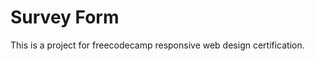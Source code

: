 <h1>Survey Form</h1>
<p>This is a project for freecodecamp responsive web design certification.</p>
